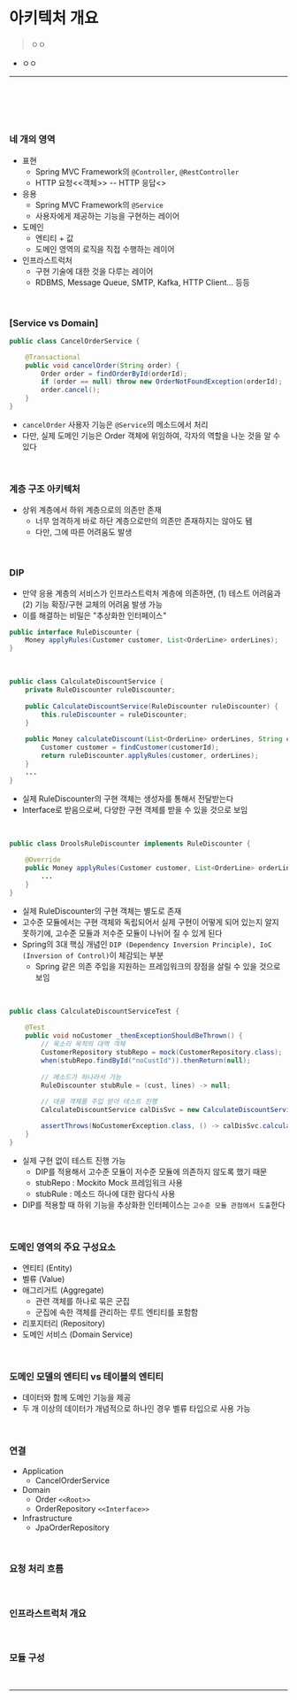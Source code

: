 # 아키텍처 개요
> ㅇㅇ
* ㅇㅇ

<hr>
<br>

## 
#### 

<br>

### 네 개의 영역
* 표현
  * Spring MVC Framework의 `@Controller`, `@RestController`
  * HTTP 요청<<객체>> -- HTTP 응답<<JSON>>
* 응용
  * Spring MVC Framework의 `@Service`
  * 사용자에게 제공하는 기능을 구현하는 레이어  
* 도메인
  * 엔티티 + 값
  * 도메인 영역의 로직을 직접 수행하는 레이어
* 인프라스트럭처
  * 구현 기술에 대한 것을 다루는 레이어
  * RDBMS, Message Queue, SMTP, Kafka, HTTP Client... 등등 

<br>
  
### [Service vs Domain]
```java
public class CancelOrderService {

    @Transactional
    public void cancelOrder(String order) {
        Order order = findOrderById(orderId);
        if (order == null) throw new OrderNotFoundException(orderId);
        order.cancel();
    }
}
```
* `cancelOrder` 사용자 기능은 `@Service`의 메소드에서 처리
* 다만, 실제 도메인 기능은 Order 객체에 위임하여, 각자의 역할을 나눈 것을 알 수 있다

<br>

### 계층 구조 아키텍처
* 상위 계층에서 하위 계층으로의 의존만 존재
  * 너무 엄격하게 바로 하단 계층으로만의 의존만 존재하지는 않아도 됌
  * 다만, 그에 따른 어려움도 발생

<br>

### DIP
* 만약 응용 계층의 서비스가 인프라스트럭처 계층에 의존하면, (1) 테스트 어려움과 (2) 기능 확장/구현 교체의 어려움 발생 가능
* 이를 해결하는 비밀은 "추상화한 인터페이스" 

```java
public interface RuleDiscounter {
    Money applyRules(Customer customer, List<OrderLine> orderLines);
}
```
 
<br>
 
```java
public class CalculateDiscountService {
    private RuleDiscounter ruleDiscounter;
 
    public CalculateDiscountService(RuleDiscounter ruleDiscounter) {
        this.ruleDiscounter = ruleDiscounter;
    }
 
    public Money calculateDiscount(List<OrderLine> orderLines, String customerId) {
        Customer customer = findCustomer(customerId);
        return ruleDiscounter.applyRules(customer, orderLines);
    }
    ... 
}
```
* 실제 RuleDiscounter의 구현 객체는 생성자를 통해서 전달받는다
* Interface로 받음으로써, 다양한 구현 객체를 받을 수 있을 것으로 보임
 
<br>
 
```java
public class DroolsRuleDiscounter implements RuleDiscounter {
    
    @Override
    public Money applyRules(Customer customer, List<OrderLine> orderLines) {
        ...
    }
}
```
* 실제 RuleDiscounter의 구현 객체는 별도로 존재
* 고수준 모듈에서는 구현 객체와 독립되어서 실제 구현이 어떻게 되어 있는지 알지 못하기에, 고수준 모듈과 저수준 모듈이 나뉘어 질 수 있게 된다
* Spring의 3대 핵심 개념인 `DIP (Dependency Inversion Principle), IoC (Inversion of Control)`이 체감되는 부분
  * Spring 같은 의존 주입을 지원하는 프레임워크의 장점을 살릴 수 있을 것으로 보임
 
<br>
 
```java
public class CalculateDiscountServiceTest {
    
    @Test
    public void noCustomer _thenExceptionShouldBeThrown() {
        // 목소리 목적의 대역 객체
        CustomerRepository stubRepo = mock(CustomerRepository.class);
        when(stubRepo.findById("noCustId")).thenReturn(null);
     
        // 메소드가 하나라서 가능
        RuleDiscounter stubRule = (cust, lines) -> null;
 
        // 대용 객체를 주입 받아 테스트 진행
        CalculateDiscountService calDisSvc = new CalculateDiscountService(subRepo, stubRule);

        assertThrows(NoCustomerException.class, () -> calDisSvc.calculateDiscount(someLines, "noCustId"));
    }
}
```

* 실제 구현 없이 테스트 진행 가능
  * DIP를 적용해서 고수준 모듈이 저수준 모듈에 의존하지 않도록 했기 때문
  * stubRepo : Mockito Mock 프레임워크 사용 
  * stubRule : 메소드 하나에 대한 람다식 사용
* DIP를 적용할 때 하위 기능을 추상화한 인터페이스는 `고수준 모듈 관점에서 도출`한다 

<br>

### 도메인 영역의 주요 구성요소
* 엔티티 (Entity)
* 벨류 (Value)
* 애그리거트 (Aggregate)
  * 관련 객체를 하나로 묶은 군집
  * 군집에 속한 객체를 관리하는 루트 엔티티를 포함함
* 리포지터리 (Repository)
* 도메인 서비스 (Domain Service)

<br>
 
### 도메인 모델의 엔티티 vs 테이블의 엔티티 
* 데이터와 함께 도메인 기능을 제공
* 두 개 이상의 데이터가 개념적으로 하나인 경우 벨류 타입으로 사용 가능
 
<br>

### 연결
* Application
  * CancelOrderService
* Domain
  * Order `<<Root>>`
  * OrderRepository `<<Interface>>`
* Infrastructure
  * JpaOrderRepository
 
<br>
 
### 요청 처리 흐름 

<br>

### 인프라스트럭처 개요

<br>

### 모듈 구성

<br>
<hr>
<br>
